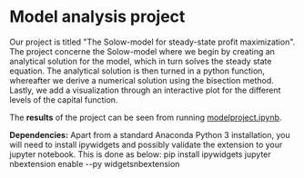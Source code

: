 # Model analysis project

Our project is titled "The Solow-model for steady-state profit maximization". The project concerne the Solow-model where we begin by creating an analytical solution for the model, which in turn solves the steady state equation. The analytical solution is then turned in a python function, whereafter we derive a numerical solution using the bisection method. Lastly, we add a visualization through an interactive plot for the different levels of the capital function.

The **results** of the project can be seen from running [modelproject.ipynb](modelproject.ipynb).

**Dependencies:** Apart from a standard Anaconda Python 3 installation, you will need to install ipywidgets and possibly validate the extension to your jupyter notebook. This is done as below: 
pip install ipywidgets
jupyter nbextension enable --py widgetsnbextension

